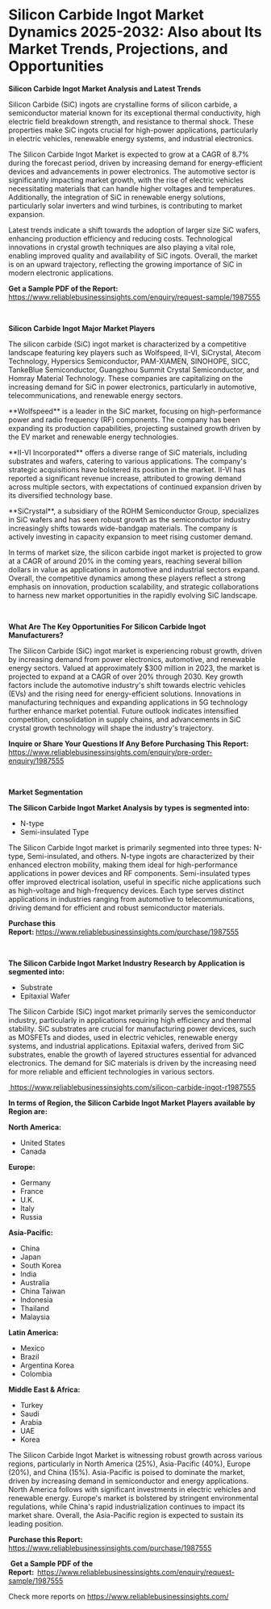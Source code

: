 <p><h1>Silicon Carbide Ingot Market Dynamics 2025-2032: Also about Its Market Trends, Projections, and Opportunities</h1></p><p><strong>Silicon Carbide Ingot Market Analysis and Latest Trends</strong></p>
<p><p>Silicon Carbide (SiC) ingots are crystalline forms of silicon carbide, a semiconductor material known for its exceptional thermal conductivity, high electric field breakdown strength, and resistance to thermal shock. These properties make SiC ingots crucial for high-power applications, particularly in electric vehicles, renewable energy systems, and industrial electronics.</p><p>The Silicon Carbide Ingot Market is expected to grow at a CAGR of 8.7% during the forecast period, driven by increasing demand for energy-efficient devices and advancements in power electronics. The automotive sector is significantly impacting market growth, with the rise of electric vehicles necessitating materials that can handle higher voltages and temperatures. Additionally, the integration of SiC in renewable energy solutions, particularly solar inverters and wind turbines, is contributing to market expansion.</p><p>Latest trends indicate a shift towards the adoption of larger size SiC wafers, enhancing production efficiency and reducing costs. Technological innovations in crystal growth techniques are also playing a vital role, enabling improved quality and availability of SiC ingots. Overall, the market is on an upward trajectory, reflecting the growing importance of SiC in modern electronic applications.</p></p>
<p><strong>Get a Sample PDF of the Report:&nbsp;</strong> <a href="https://www.reliablebusinessinsights.com/enquiry/request-sample/1987555?utm_campaign=2102&utm_medium=2&utm_source=Github&utm_content=ia&utm_term=30012025&utm_id=silicon-carbide-ingot">https://www.reliablebusinessinsights.com/enquiry/request-sample/1987555</a></p>
<p>&nbsp;</p>
<p><strong>Silicon Carbide Ingot Major Market Players</strong></p>
<p><p>The silicon carbide (SiC) ingot market is characterized by a competitive landscape featuring key players such as Wolfspeed, II-VI, SiCrystal, Atecom Technology, Hypersics Semiconductor, PAM-XIAMEN, SINOHOPE, SICC, TankeBlue Semiconductor, Guangzhou Summit Crystal Semiconductor, and Homray Material Technology. These companies are capitalizing on the increasing demand for SiC in power electronics, particularly in automotive, telecommunications, and renewable energy sectors.</p><p>**Wolfspeed** is a leader in the SiC market, focusing on high-performance power and radio frequency (RF) components. The company has been expanding its production capabilities, projecting sustained growth driven by the EV market and renewable energy technologies.</p><p>**II-VI Incorporated** offers a diverse range of SiC materials, including substrates and wafers, catering to various applications. The company's strategic acquisitions have bolstered its position in the market. II-VI has reported a significant revenue increase, attributed to growing demand across multiple sectors, with expectations of continued expansion driven by its diversified technology base.</p><p>**SiCrystal**, a subsidiary of the ROHM Semiconductor Group, specializes in SiC wafers and has seen robust growth as the semiconductor industry increasingly shifts towards wide-bandgap materials. The company is actively investing in capacity expansion to meet rising customer demand.</p><p>In terms of market size, the silicon carbide ingot market is projected to grow at a CAGR of around 20% in the coming years, reaching several billion dollars in value as applications in automotive and industrial sectors expand. Overall, the competitive dynamics among these players reflect a strong emphasis on innovation, production scalability, and strategic collaborations to harness new market opportunities in the rapidly evolving SiC landscape.</p></p>
<p>&nbsp;</p>
<p><strong>What Are The Key Opportunities For Silicon Carbide Ingot Manufacturers?</strong></p>
<p><p>The Silicon Carbide (SiC) ingot market is experiencing robust growth, driven by increasing demand from power electronics, automotive, and renewable energy sectors. Valued at approximately $300 million in 2023, the market is projected to expand at a CAGR of over 20% through 2030. Key growth factors include the automotive industry's shift towards electric vehicles (EVs) and the rising need for energy-efficient solutions. Innovations in manufacturing techniques and expanding applications in 5G technology further enhance market potential. Future outlook indicates intensified competition, consolidation in supply chains, and advancements in SiC crystal growth technology will shape the industry's trajectory.</p></p>
<p><strong>Inquire or Share Your Questions If Any Before Purchasing This Report:</strong> <a href="https://www.reliablebusinessinsights.com/enquiry/pre-order-enquiry/1987555?utm_campaign=2102&utm_medium=2&utm_source=Github&utm_content=ia&utm_term=30012025&utm_id=silicon-carbide-ingot">https://www.reliablebusinessinsights.com/enquiry/pre-order-enquiry/1987555</a></p>
<p>&nbsp;</p>
<p><strong>Market Segmentation</strong></p>
<p><strong>The Silicon Carbide Ingot Market Analysis by types is segmented into:</strong></p>
<p><ul><li>N-type</li><li>Semi-insulated Type</li></ul></p>
<p><p>The Silicon Carbide Ingot market is primarily segmented into three types: N-type, Semi-insulated, and others. N-type ingots are characterized by their enhanced electron mobility, making them ideal for high-performance applications in power devices and RF components. Semi-insulated types offer improved electrical isolation, useful in specific niche applications such as high-voltage and high-frequency devices. Each type serves distinct applications in industries ranging from automotive to telecommunications, driving demand for efficient and robust semiconductor materials.</p></p>
<p><strong>Purchase this Report:&nbsp;</strong><a href="https://www.reliablebusinessinsights.com/purchase/1987555?utm_campaign=2102&utm_medium=2&utm_source=Github&utm_content=ia&utm_term=30012025&utm_id=silicon-carbide-ingot">https://www.reliablebusinessinsights.com/purchase/1987555</a></p>
<p>&nbsp;</p>
<p><strong>The Silicon Carbide Ingot Market Industry Research by Application is segmented into:</strong></p>
<p><ul><li>Substrate</li><li>Epitaxial Wafer</li></ul></p>
<p><p>The Silicon Carbide (SiC) ingot market primarily serves the semiconductor industry, particularly in applications requiring high efficiency and thermal stability. SiC substrates are crucial for manufacturing power devices, such as MOSFETs and diodes, used in electric vehicles, renewable energy systems, and industrial applications. Epitaxial wafers, derived from SiC substrates, enable the growth of layered structures essential for advanced electronics. The demand for SiC materials is driven by the increasing need for more reliable and efficient technologies in various sectors.</p></p>
<p><a href="https://www.reliablebusinessinsights.com/silicon-carbide-ingot-r1987555?utm_campaign=2102&utm_medium=2&utm_source=Github&utm_content=ia&utm_term=30012025&utm_id=silicon-carbide-ingot">&nbsp;https://www.reliablebusinessinsights.com/silicon-carbide-ingot-r1987555</a></p>
<p><strong>In terms of Region, the Silicon Carbide Ingot Market Players available by Region are:</strong></p>
<p>
    <p> <strong> North America: </strong>
        <ul>
            <li>United States</li>
            <li>Canada</li>
        </ul>
        </p> 
    <p> <strong> Europe: </strong>
        <ul>
            <li>Germany</li>
            <li>France</li>
            <li>U.K.</li>
            <li>Italy</li>
            <li>Russia</li>
        </ul>
        </p> 
    <p> <strong> Asia-Pacific: </strong>
        <ul>
            <li>China</li>
            <li>Japan</li>
            <li>South Korea</li>
            <li>India</li>
            <li>Australia</li>
            <li>China Taiwan</li>
            <li>Indonesia</li>
            <li>Thailand</li>
            <li>Malaysia</li>
        </ul>
        </p> 
    <p> <strong> Latin America: </strong>
        <ul>
            <li>Mexico</li>
            <li>Brazil</li>
            <li>Argentina Korea</li>
            <li>Colombia</li>
        </ul>
        </p> 
    <p> <strong> Middle East & Africa: </strong>
        <ul>
            <li>Turkey</li>
            <li>Saudi</li>
            <li>Arabia</li>
            <li>UAE</li>
            <li>Korea</li>
        </ul>
    </p>
    </p>
<p><p>The Silicon Carbide Ingot Market is witnessing robust growth across various regions, particularly in North America (25%), Asia-Pacific (40%), Europe (20%), and China (15%). Asia-Pacific is poised to dominate the market, driven by increasing demand in semiconductor and energy applications. North America follows with significant investments in electric vehicles and renewable energy. Europe's market is bolstered by stringent environmental regulations, while China's rapid industrialization continues to impact its market share. Overall, the Asia-Pacific region is expected to sustain its leading position.</p></p>
<p><strong>Purchase this Report: </strong><a href="https://www.reliablebusinessinsights.com/purchase/1987555?utm_campaign=2102&utm_medium=2&utm_source=Github&utm_content=ia&utm_term=30012025&utm_id=silicon-carbide-ingot">https://www.reliablebusinessinsights.com/purchase/1987555</a></p>
<p>&nbsp;<strong>Get a Sample PDF of the Report:&nbsp;&nbsp;</strong><a href="https://www.reliablebusinessinsights.com/enquiry/request-sample/1987555?utm_campaign=2102&utm_medium=2&utm_source=Github&utm_content=ia&utm_term=30012025&utm_id=silicon-carbide-ingot">https://www.reliablebusinessinsights.com/enquiry/request-sample/1987555</a></p>
<p><strong></strong></p>
<p>Check more reports on <a href="https://www.reliablebusinessinsights.com/?utm_campaign=2102&utm_medium=2&utm_source=Github&utm_content=ia&utm_term=30012025&utm_id=silicon-carbide-ingot">https://www.reliablebusinessinsights.com/</a></p>